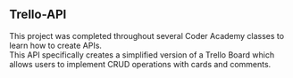 ## Trello-API

This project was completed throughout several Coder Academy classes to learn how to create APIs.  
This API specifically creates a simplified version of a Trello Board which allows users to implement CRUD operations with cards and comments.
